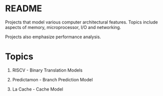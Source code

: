 # README

Projects that model various computer architectural features. Topics include aspects of memory, microprocessor, I/O and networking. 

Projects also emphasize performance analysis.

# Topics

1. RISCV - Binary Translation Models

2. Predictamon - Branch Prediction Model

3. La Cache - Cache Model
